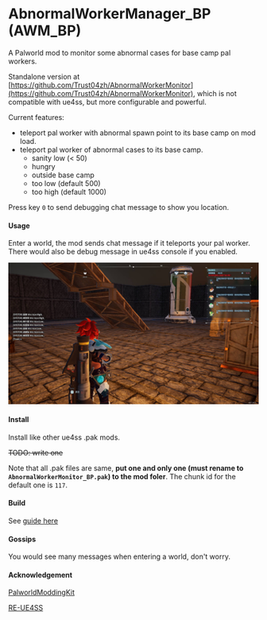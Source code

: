 # AbnormalWorkerManager_BP (AWM_BP)

A Palworld mod to monitor some abnormal cases for base camp pal workers.

Standalone version at [https://github.com/Trust04zh/AbnormalWorkerMonitor](https://github.com/Trust04zh/AbnormalWorkerMonitor), which is not compatible with ue4ss, but more configurable and powerful.

Current features:

- teleport pal worker with abnormal spawn point to its base camp on mod load.
- teleport pal worker of abnormal cases to its base camp.
  - sanity low (< 50)
  - hungry
  - outside base camp
  - too low (default 500)
  - too high (default 1000)

Press key `0` to send debugging chat message to show you location.

#### Usage

Enter a world, the mod sends chat message if it teleports your pal worker. There would also be debug message in ue4ss console if you enabled.

![example](assets/example.jpg)

#### Install

Install like other ue4ss .pak mods.

~~TODO: write one~~

Note that all .pak files are same, **put one and only one (must rename to `AbnormalWorkerMonitor_BP.pak`) to the mod foler**. The chunk id for the default one is `117`.

#### Build

See [guide here](https://pwmodding.wiki/)

#### Gossips

You would see many messages when entering a world, don't worry.

#### Acknowledgement

[PalworldModdingKit](https://github.com/localcc/PalworldModdingKit)

[RE-UE4SS](https://github.com/UE4SS-RE/RE-UE4SS)
